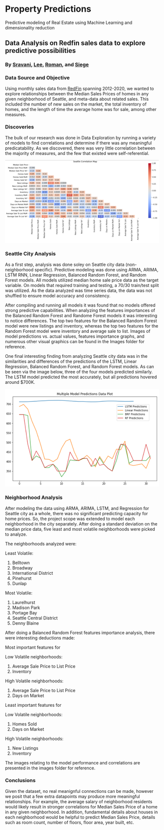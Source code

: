 # Property Predictions

Predictive modeling of Real Estate using Machine Learning and dimensionality reduction

## Data Analysis on Redfin sales data to explore predictive possibilities

### By [Sravani](https://github.com/sravani61), [Lee](https://github.com/hageslel), [Roman](https://github.com/rrivera94), and [Siege](https://github.com/CapraRoyale)

### Data Source and Objective

Using monthly sales data from [RedFin](https://www.redfin.com/news/data-center/) spanning 2012-2020, we wanted to explore relationships between the Median Sales Prices of homes in any given neighborhood of Seattle, and meta-data about related sales. This included the number of new sales on the market, the total inventory of homes, and the length of time the average home was for sale, among other measures.

### Discoveries

The bulk of our research was done in Data Exploration by running a variety of models to find correlations and determine if there was any meaningful predicatability. As we discovered, there was very little correlation between the majority of measures, and the few that existed were self-referential.

![Correlation Map](Images/correlation.png)

### Seattle City Analysis 

As a first step, analysis was done soley on Seattle city data (non-neighborhood specific).  Predictive modeling was done using ARMA, ARIMA, LSTM RNN, Linear Regression, Balanced Random Forest, and Random Forest models.  All models utilized median home sale price data as the target variable.  On models that required training and testing, a 70/30 train/test split was utilized.  As the data analyzed was time series data, the data was not shuffled to ensure model accuracy and consistency.  

After compiling and running all models it was found that no models offered strong predictive capabilities.  When analyzing the features importances of the Balanced Random Forest and Randome Forest models it was interesting to notice differences.  The top two features for the Balanced Random Forest model were new listings and inventory, whereas the top two features for the Random Forest model were inventory and average sale to list.  Images of model predictions vs. actual values, features importance graphs, and numerous other visual graphics can be found in the Images folder for reference.  

One final interesting finding from analyzing Seattle city data was in the similarities and differences of the predictions of the LSTM, Linear Regression, Balanced Random Forest, and Random Forest models.  As can be seen via the image below, three of the four models predicted similarly.  The LSTM model predicted the most accurately, but all predictions hovered around $700K.  

![](Images/all_model_predictions.PNG)

### Neighborhood Analysis

After modeling the data using ARMA, ARIMA, LSTM, and Regression for Seattle city as a whole, there was no significant predicting capacity for home prices. So, the project scope was extended to model each neighborhood in the city separately. After doing a standard deviation on the median price data, five least and most volatile neighborhoods were picked to analyze.

The neighborhoods analyzed were:

Least Volatile:

1. Belltown
2. Broadway
3. International District
4. Pinehurst
5. Dunlap

Most Volatile:

1. Laurelhurst
2. Madison Park
3. Portage Bay
4. Seattle Central District
5. Denny Blaine

After doing a Balanced Random Forest features importance analysis, there were interesting deductions made:

Most important features for

Low Volatile neighborhoods:

1. Average Sale Price to List Price
2. Inventory

High Volatile neighborhoods:

1. Average Sale Price to List Price
2. Days on Market

Least important features for

Low Volatile neighborhoods:

1. Homes Sold
2. Days on Market

High Volatile neighborhoods:

1. New Listings
2. Inventory

The images relating to the model performance and correlations are presented in the images folder for reference.

### Conclusions

Given the dataset, no real meanignful connections can be made, however we posit that a few extra datapoints may produce more meaningful relationships. For example, the average salary of neighborhood residents would likely result in stronger correlations for Median Sales Price of a home in any given neighborhood.
In addition, fundamental details about houses in each neighborhood would be helpful to predict Median Sales Price, details such as room count, number of floors, floor area, year built, etc.
